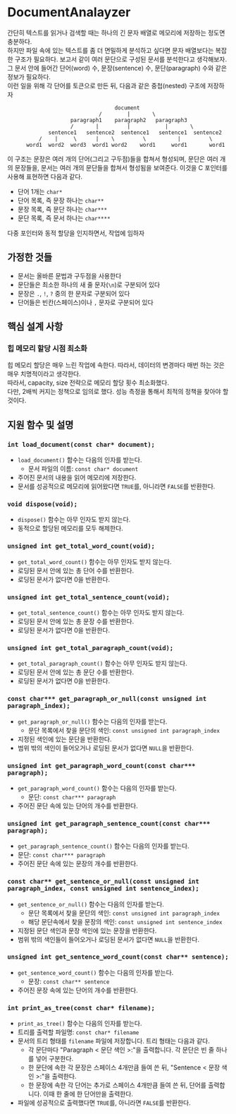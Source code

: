 # DocumentAnalayzer

간단히 텍스트를 읽거나 검색할 때는 하나의 긴 문자 배열로 메모리에 저장하는 정도면 충분하다. <br>
하지만 파일 속에 있는 텍스트를 좀 더 면밀하게 분석하고 싶다면 문자 배열보다는 복잡한 구조가 필요하다. 보고서 같이 여러 문단으로 구성된 문서를 분석한다고 생각해보자. 그 문서 안에 들어간 단어(word) 수, 문장(sentence) 수, 문단(paragraph) 수와 같은 정보가 필요하다. <br>
이런 일을 위해 각 단어를 토큰으로 만든 뒤, 다음과 같은 중첩(nested) 구조에 저장하자
```
                                  document  
                             /        |       \  
                    paragraph1    paragraph2   paragraph3  
                    /       |         |           |       \  
             sentence1   sentence2  sentence1   sentence1  sentence2  
          /    |     \      |    \         \          |         \  
      word1  word2  word3  word1 word2    word1     word1       word1  
```

이 구조는 문장은 여러 개의 단어(그리고 구두점)들을 합쳐서 형성되며, 문단은 여러 개의 문장들을, 문서는 여러 개의 문단들을 합쳐서 형성됨을 보여준다. 이것을 C 포인터를 사용해 표현하면 다음과 같다.
- 단어 1개는 `char*`
- 단어 목록, 즉 문장 하나는 `char**`
- 문장 목록, 즉 문단 하나는 `char***`
- 문단 목록, 즉 문서 하나는 `char****`

다중 포인터와 동적 할당을 인지하면서, 작업에 임하자

## 가정한 것들
- 문서는 올바른 문법과 구두점을 사용한다
- 문단들은 최소한 하나의 새 줄 문자(`\n`)로 구분되어 있다
- 문장은 `.`, `!`, `?` 중의 한 문자로 구분되어 있다
- 단어들은 빈칸(스페이스)이나 `,` 문자로 구분되어 있다

## 핵심 설계 사항
### 힙 메모리 할당 시점 최소화
힙 메모리 할당은 매우 느린 작업에 속한다. 따라서, 데이터의 변경마다 매번 하는 것은 매우 치명적이라고 생각한다. <br>
따라서, capacity, size 전략으로 메모리 할당 횟수 최소화했다. <br>
다만, 2배씩 커지는 정책으로 임의로 했다. 성능 측정을 통해서 최적의 정책을 찾아야 할 것이다.

## 지원 함수 및 설명

### `int load_document(const char* document);`
- `load_document()` 함수는 다음의 인자를 받는다.
    - 문서 파일의 이름: `const char* document`
- 주어진 문서의 내용을 읽어 메모리에 저장한다.
- 문서를 성공적으로 메모리에 읽어왔다면 `TRUE`를, 아니라면 `FALSE`를 반환한다.

### `void dispose(void);`
- `dispose()` 함수는 아무 인자도 받지 않는다.
- 동적으로 할당된 메모리를 모두 해제한다.

### `unsigned int get_total_word_count(void);`
- `get_total_word_count()` 함수는 아무 인자도 받지 않는다.
- 로딩된 문서 안에 있는 총 단어 수를 반환한다.
- 로딩된 문서가 없다면 0을 반환한다.

### `unsigned int get_total_sentence_count(void);`
- `get_total_sentence_count()` 함수는 아무 인자도 받지 않는다.
- 로딩된 문서 안에 있는 총 문장 수를 반환한다.
- 로딩된 문서가 없다면 0을 반환한다.

### `unsigned int get_total_paragraph_count(void);`
- `get_total_paragraph_count()` 함수는 아무 인자도 받지 않는다.
- 로딩된 문서 안에 있는 총 문단 수를 반환한다.
- 로딩된 문서가 없다면 0을 반환한다.

### `const char*** get_paragraph_or_null(const unsigned int paragraph_index);`
- `get_paragraph_or_null()` 함수는 다음의 인자를 받는다.
    - 문단 목록에서 찾을 문단의 색인: `const unsigned int paragraph_index`
- 지정된 색인에 있는 문단을 반환한다.
- 범위 밖의 색인이 들어오거나 로딩된 문서가 없다면 `NULL`을 반환한다.

### `unsigned int get_paragraph_word_count(const char*** paragraph);`
- `get_paragraph_word_count()` 함수는 다음의 인자를 받는다.
    - 문단: `const char*** paragraph`
- 주어진 문단 속에 있는 단어의 개수를 반환한다.

### `unsigned int get_paragraph_sentence_count(const char*** paragraph);`
- `get_paragraph_sentence_count()` 함수는 다음의 인자를 받는다.
- 문단: `const char*** paragraph`
- 주어진 문단 속에 있는 문장의 개수를 반환한다.

### `const char** get_sentence_or_null(const unsigned int paragraph_index, const unsigned int sentence_index);`
- `get_sentence_or_null()` 함수는 다음의 인자를 받는다.
    - 문단 목록에서 찾을 문단의 색인: `const unsigned int paragraph_index`
    - 해당 문단속에서 찾을 문장의 색인: `const unsigned int sentence_index`
- 지정된 문단 색인과 문장 색인에 있는 문장을 반환한다.
- 범위 밖의 색인들이 들어오거나 로딩된 문서가 없다면 `NULL`을 반환한다.

### `unsigned int get_sentence_word_count(const char** sentence);`
- `get_sentence_word_count()` 함수는 다음의 인자를 받는다.
    - 문장: `const char** sentence`
- 주어진 문장 속에 있는 단어의 개수를 반환한다.

### `int print_as_tree(const char* filename);`
- `print_as_tree()` 함수는 다음의 인자를 받는다.
- 트리를 출력할 파일명: `const char* filename`
- 문서의 트리 형태를 `filename` 파일에 저장합니다. 트리 형태는 다음과 같다.
    - 각 문단마다 "Paragraph < 문단 색인 >:"을 출력합니다. 각 문단은 빈 줄 하나를 넣어 구분한다.
    - 한 문단에 속한 각 문장은 스페이스 4개만큼 들여 쓴 뒤, "Sentence < 문장 색인 >:"을 출력한다.
    - 한 문장에 속한 각 단어는 추가로 스페이스 4개만큼 들여 쓴 뒤, 단어를 출력합니다. 이때 한 줄에 한 단어만을 출력한다.
- 파일에 성공적으로 출력했다면 `TRUE`를, 아니라면 `FALSE`를 반환한다.

